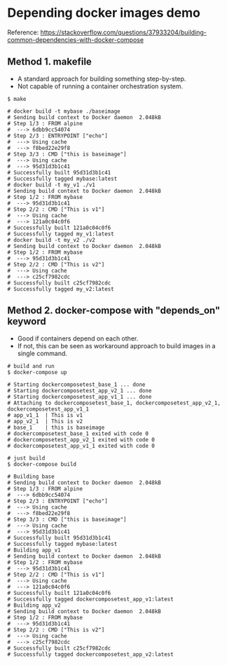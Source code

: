 Depending docker images demo
============================

Reference: https://stackoverflow.com/questions/37933204/building-common-dependencies-with-docker-compose

## Method 1. makefile

- A standard approach for building something step-by-step.
- Not capable of running a container orchestration system.

```shell
$ make

# docker build -t mybase ./baseimage
# Sending build context to Docker daemon  2.048kB
# Step 1/3 : FROM alpine
#  ---> 6dbb9cc54074
# Step 2/3 : ENTRYPOINT ["echo"]
#  ---> Using cache
#  ---> f8bed22e29f8
# Step 3/3 : CMD ["this is baseimage"]
#  ---> Using cache
#  ---> 95d31d3b1c41
# Successfully built 95d31d3b1c41
# Successfully tagged mybase:latest
# docker build -t my_v1 ./v1
# Sending build context to Docker daemon  2.048kB
# Step 1/2 : FROM mybase
#  ---> 95d31d3b1c41
# Step 2/2 : CMD ["This is v1"]
#  ---> Using cache
#  ---> 121a0c04c0f6
# Successfully built 121a0c04c0f6
# Successfully tagged my_v1:latest
# docker build -t my_v2 ./v2
# Sending build context to Docker daemon  2.048kB
# Step 1/2 : FROM mybase
#  ---> 95d31d3b1c41
# Step 2/2 : CMD ["This is v2"]
#  ---> Using cache
#  ---> c25cf7982cdc
# Successfully built c25cf7982cdc
# Successfully tagged my_v2:latest
```


## Method 2. docker-compose with "depends_on" keyword

- Good if containers depend on each other.
- If not, this can be seen as workaround approach to build images in a single command.
```shell
# build and run
$ docker-compose up

# Starting dockercomposetest_base_1 ... done
# Starting dockercomposetest_app_v2_1 ... done
# Starting dockercomposetest_app_v1_1 ... done
# Attaching to dockercomposetest_base_1, dockercomposetest_app_v2_1, dockercomposetest_app_v1_1
# app_v1_1  | This is v1
# app_v2_1  | This is v2
# base_1    | this is baseimage
# dockercomposetest_base_1 exited with code 0
# dockercomposetest_app_v2_1 exited with code 0
# dockercomposetest_app_v1_1 exited with code 0
```

```shell
# just build
$ docker-compose build

# Building base
# Sending build context to Docker daemon  2.048kB
# Step 1/3 : FROM alpine
#  ---> 6dbb9cc54074
# Step 2/3 : ENTRYPOINT ["echo"]
#  ---> Using cache
#  ---> f8bed22e29f8
# Step 3/3 : CMD ["this is baseimage"]
#  ---> Using cache
#  ---> 95d31d3b1c41
# Successfully built 95d31d3b1c41
# Successfully tagged mybase:latest
# Building app_v1
# Sending build context to Docker daemon  2.048kB
# Step 1/2 : FROM mybase
#  ---> 95d31d3b1c41
# Step 2/2 : CMD ["This is v1"]
#  ---> Using cache
#  ---> 121a0c04c0f6
# Successfully built 121a0c04c0f6
# Successfully tagged dockercomposetest_app_v1:latest
# Building app_v2
# Sending build context to Docker daemon  2.048kB
# Step 1/2 : FROM mybase
#  ---> 95d31d3b1c41
# Step 2/2 : CMD ["This is v2"]
#  ---> Using cache
#  ---> c25cf7982cdc
# Successfully built c25cf7982cdc
# Successfully tagged dockercomposetest_app_v2:latest
```



